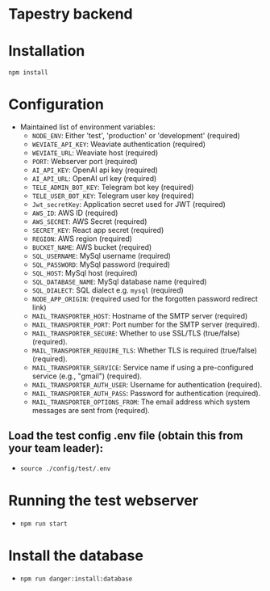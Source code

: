# Tapestry backend

# Installation

```
npm install
```

# Configuration

- Maintained list of environment variables:
    - `NODE_ENV`: Either 'test', 'production' or 'development' (required)
    - `WEVIATE_API_KEY`: Weaviate authentication (required)
    - `WEVIATE_URL`: Weaviate host (required)
    - `PORT`: Webserver port (required)
    - `AI_API_KEY`: OpenAI api key (required)
    - `AI_API_URL`: OpenAI url key (required)
    - `TELE_ADMIN_BOT_KEY`: Telegram bot key (required)
    - `TELE_USER_BOT_KEY`: Telegram user key (required)
    - `Jwt_secretKey`: Application secret used for JWT (required)
    - `AWS_ID`: AWS ID (required)
    - `AWS_SECRET`: AWS Secret (required)
    - `SECRET_KEY`: React app secret (required)
    - `REGION`: AWS region (required)
    - `BUCKET_NAME`: AWS bucket (required)
    - `SQL_USERNAME`: MySql username (required) 
    - `SQL_PASSWORD`: MySql password (required)
    - `SQL_HOST`: MySql host (required)
    - `SQL_DATABASE_NAME`: MySql database name (required)
    - `SQL_DIALECT`: SQL dialect e.g. `mysql` (required)
    - `NODE_APP_ORIGIN`: (required used for the forgotten password redirect link)
    - `MAIL_TRANSPORTER_HOST`: Hostname of the SMTP server (required)
    - `MAIL_TRANSPORTER_PORT`: Port number for the SMTP server (required).
    - `MAIL_TRANSPORTER_SECURE`: Whether to use SSL/TLS (true/false) (required).
    - `MAIL_TRANSPORTER_REQUIRE_TLS`: Whether TLS is required (true/false) (required).
    - `MAIL_TRANSPORTER_SERVICE`: Service name if using a pre-configured service (e.g., "gmail") (required).
    - `MAIL_TRANSPORTER_AUTH_USER`: Username for authentication (required).
    - `MAIL_TRANSPORTER_AUTH_PASS`: Password for authentication (required).
    - `MAIL_TRANSPORTER_OPTIONS_FROM`: The email address which system messages are sent from (required).

## Load the test config .env file (obtain this from your team leader):
- `source ./config/test/.env`

# Running the test webserver
- `npm run start`

# Install the database
- `npm run danger:install:database`